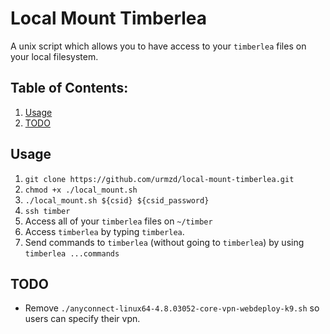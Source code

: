 # Local Mount Timberlea

A unix script which allows you to have access to your `timberlea` files on your local filesystem.

## Table of Contents:

1. [Usage](#usage)
2. [TODO](#todo)

## Usage

1. `git clone https://github.com/urmzd/local-mount-timberlea.git`
2. `chmod +x ./local_mount.sh`
3. `./local_mount.sh ${csid} ${csid_password}`
4. `ssh timber`
5. Access all of your `timberlea` files on `~/timber`
6. Access `timberlea` by typing `timberlea`.
7. Send commands to `timberlea` (without going to `timberlea`) by using `timberlea ...commands`

## TODO

- Remove `./anyconnect-linux64-4.8.03052-core-vpn-webdeploy-k9.sh` so users can specify their vpn.
